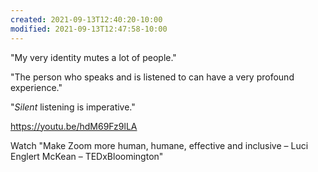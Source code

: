 ```yaml
---
created: 2021-09-13T12:40:20-10:00
modified: 2021-09-13T12:47:58-10:00
---
```


"My very identity mutes a lot of people."

"The person who speaks and is listened to can have a very profound experience."

"*Silent* listening is imperative."

https://youtu.be/hdM69Fz9lLA

Watch "Make Zoom more human, humane, effective and inclusive – Luci Englert McKean – TEDxBloomington"
